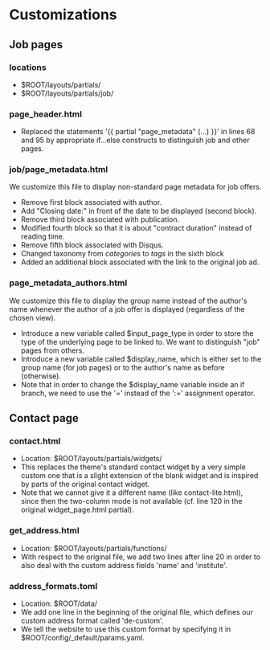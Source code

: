 # Customizations




## Job pages


### locations

* $ROOT/layouts/partials/
* $ROOT/layouts/partials/job/


### page_header.html

* Replaced the statements '{{ partial "page_metadata" (...) }}' in lines 68 and 95 by appropriate if...else constructs to distinguish job and other pages.


### job/page_metadata.html

We customize this file to display non-standard page metadata for job offers.

* Remove first block associated with author.
* Add "Closing date:" in front of the date to be displayed (second block).
* Remove third block associated with publication.
* Modified fourth block so that it is about "contract duration" instead of reading time.
* Remove fifth block associated with Disqus.
* Changed taxonomy from *categories* to *tags* in the sixth block
* Added an additional block associated with the link to the original job ad.


### page_metadata_authors.html

We customize this file to display the group name instead of the author's name whenever the author of a job offer is displayed (regardless of the chosen view).

* Introduce a new variable called $input_page_type in order to store the type of the underlying page to be linked to. We want to distinguish "job" pages from others.
* Introduce a new variable called $display_name, which is either set to the group name (for job pages) or to the author's name as before (otherwise).
* Note that in order to change the $display_name variable inside an if branch, we need to use the '=' instead of the ':=' assignment operator.




## Contact page


### contact.html

* Location: $ROOT/layouts/partials/widgets/
* This replaces the theme's standard contact widget by a very simple custom one that is a slight extension of the blank widget and is inspired by parts of the original contact widget.
* Note that we cannot give it a different name (like contact-lite.html), since then the two-column mode is not available (cf. line 120 in the original widget_page.html partial).


### get_address.html

* Location: $ROOT/layouts/partials/functions/
* With respect to the original file, we add two lines after line 20 in order to also deal with the custom address fields 'name' and 'institute'.


### address_formats.toml

* Location: $ROOT/data/
* We add one line in the beginning of the original file, which defines our custom address format called 'de-custom'.
* We tell the website to use this custom format by specifying it in $ROOT/config/_default/params.yaml.
